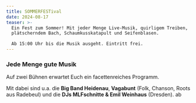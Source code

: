 ```yaml
---
title: SOMMERFESTival
date: 2024-08-17
teaser: >-
  Ein Fest zum Sommer! Mit jeder Menge Live-Musik, quirligem Treiben,
  plätscherndem Bach, Schaumkusskatapult und Seifenblasen.

  Ab 15:00 Uhr bis die Musik ausgeht. Eintritt frei.
---
```

### Jede Menge gute Musik

Auf zwei Bühnen erwartet Euch ein facettenreiches Programm.

Mit dabei sind u.a. die **Big Band Heidenau**, **Vagabunt** (Folk, Chanson, Roots aus Radebeul) und die **DJs MLFschnitte & Emil Weinhaus** (Dresden).
ab